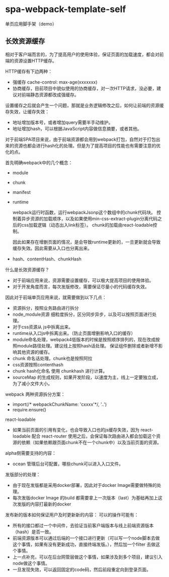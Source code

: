 # spa-webpack-template-self
单页应用脚手架（demo）


## 长效资源缓存

相对于客户端而言的，为了提高用户的使用体验，保证页面的加载速度，都会对前端的资源设置HTTP缓存。

HTTP缓存有下边两种：

- 强缓存 cache-control: max-age(xxxxxxx)
- 协商缓存，目前项目中貌似使用的协商缓存，对一次HTTP请求，没必要，建议对前端静态资源都改成强缓存。

设置缓存之后就会产生一个问题，那就是业务逻辑修改之后，如何让前端的资源缓存失效，让缓存失效：

- 地址增加版本号，或者增加query需要半手动维护。
- 地址增加hash，可以根据JavaScript内容做信息摘要，或者其他。

对于前端SPA项目来说，由于前端资源都会用到webpack打包，自然对于打包出来的资源也都会进行hash化的处理。但是为了提高项目的性能也有需要注意的优化的点。

首先明确webpack中的几个概念：

- module
- chunk
- manifest
- runtime
 
    webpack运行时函数，运行webpackJsonp这个数组中的chunk代码块。
    控制着异步资源的加载顺序，以及如果使用min-css-extract-plugin分离代码之后的css加载逻辑（动态出入link标签）。
    chunk的加载由react-loadable控制。
    
    因此如果存在增删页面的情况，是会导致runtime更新的，一旦更新就会导致缓存失效。因此需要从入口也分离出来。
    
- hash、contentHash、chunkHash

什么是长效资源缓存？

- 对于前端应用来说，资源需要设置缓存，可以极大提高项目的使用体验。
- 对于开发角度而言，每次发版修改，需要保证尽量小的代码缓存失效。

因此对于前端单页应用来说，就需要做到以下几点：

- 资源拆分，按照业务路由进行拆分
- node_module资源 细粒度拆分，区分同步异步，以及可以按照页面进行处理。
- 对于css资源从 js中拆离出来。
- runtime从入口js中拆离出来。（防止页面增删影响入口的缓存）
- module命名处理，webpack4低版本的时候是按照顺序排列的，现在改成按照module路径处理。建议线上按照hash话处理。
保证组件删除或者新增不影响其他资源的缓存。
- chunk 命名话处理。chunk也是按照阿拉
- css资源按照contenthash
- chunk hash化命名 使用 chunkhash 进行计算。
- sourceMap 的生成规则，如果开发阶段，以速度为主，线上一定要独立成，为了减小文件大小。

webpack 两种资源拆分方案：
- import(/* webpackChunkName: 'cxxxx'*/, '..')
- require.ensure()

react-loadable
- 如果当前页面的引用有变化，也会导致入口也的js缓存失效，因为 react-loadable 配合 react-router 
使用之后，会保证每次路由进入都会加载这个资源的依赖（如果依赖跟页面chunk不在一个chunk中）以及当前页面的资源。

alpha侧需要支持的内容：
- ocean 管理后台可配置，哪些chunk可以进入入口文件。

发版部分的处理：
- 由于现在发版都是采用docker部署，因此对于docker Image需要做特殊的处理。
- 每次发版docker Image 的build 都需要拿上一次版本（last）为基础再加上这次发版的内容打最新的docker

发布新的版本如何保证用户及时更新新的内容：
可以的操作可能有：

- 所有的接口都过一个中间件，去验证当前客户端版本与线上前端资源版本（hash）是否一致。
- 前端资源版本可以通过后端的一个接口进行更新（可以写一个node脚本去做这个事情，如果有没有更新成功，直接终端发版。），然后加一个filter 去做这个事情。
- 上一点补充，可以在后台网管层做这个事情，如果涉及到多个项目，建议引入node做这个事情。
- 一旦发现失效，可以返回固定的code码，然后前段重定向到登录页面。
